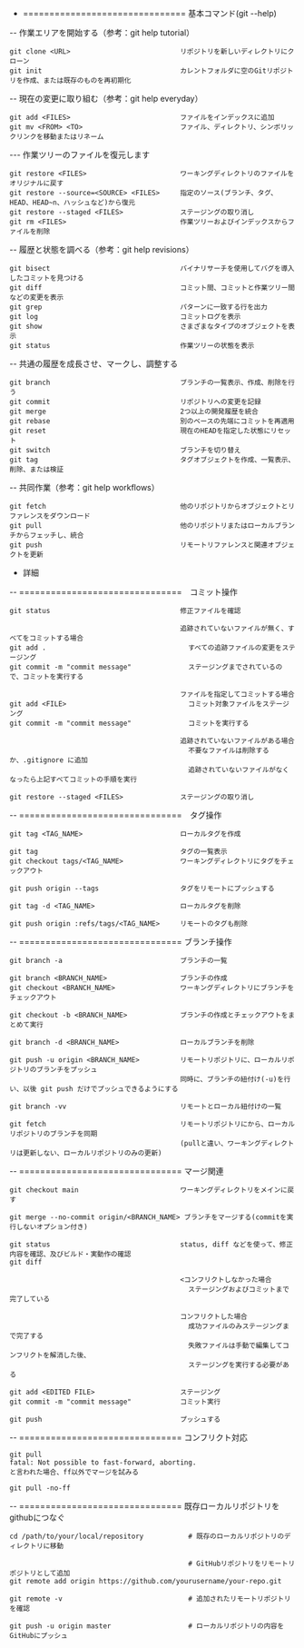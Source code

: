 
- =============================== 基本コマンド(git --help)

-- 作業エリアを開始する（参考：git help tutorial）

    git clone <URL>                           リポジトリを新しいディレクトリにクローン
    git init                                  カレントフォルダに空のGitリポジトリを作成、または既存のものを再初期化

-- 現在の変更に取り組む（参考：git help everyday）

    git add <FILES>                           ファイルをインデックスに追加
    git mv <FROM> <TO>                        ファイル、ディレクトリ、シンボリックリンクを移動またはリネーム

--- 作業ツリーのファイルを復元します

    git restore <FILES>                       ワーキングディレクトリのファイルをオリジナルに戻す
    git restore --source=<SOURCE> <FILES>     指定のソース(ブランチ、タグ、HEAD、HEAD~n、ハッシュなど)から復元
    git restore --staged <FILES>              ステージングの取り消し
    git rm <FILES>                            作業ツリーおよびインデックスからファイルを削除

-- 履歴と状態を調べる（参考：git help revisions）

    git bisect                                バイナリサーチを使用してバグを導入したコミットを見つける
    git diff                                  コミット間、コミットと作業ツリー間などの変更を表示
    git grep                                  パターンに一致する行を出力
    git log                                   コミットログを表示
    git show                                  さまざまなタイプのオブジェクトを表示
    git status                                作業ツリーの状態を表示

-- 共通の履歴を成長させ、マークし、調整する

    git branch                                ブランチの一覧表示、作成、削除を行う
    git commit                                リポジトリへの変更を記録
    git merge                                 2つ以上の開発履歴を統合
    git rebase                                別のベースの先端にコミットを再適用
    git reset                                 現在のHEADを指定した状態にリセット
    git switch                                ブランチを切り替え
    git tag                                   タグオブジェクトを作成、一覧表示、削除、または検証

-- 共同作業（参考：git help workflows）

    git fetch                                 他のリポジトリからオブジェクトとリファレンスをダウンロード
    git pull                                  他のリポジトリまたはローカルブランチからフェッチし、統合
    git push                                  リモートリファレンスと関連オブジェクトを更新

- 詳細

-- ===============================　コミット操作

    git status                                修正ファイルを確認
    
                                              追跡されていないファイルが無く、すべてをコミットする場合
    git add .                                   すべての追跡ファイルの変更をステージング
    git commit -m "commit message"              ステージングまでされているので、コミットを実行する

                                              ファイルを指定してコミットする場合
    git add <FILE>                              コミット対象ファイルをステージング
    git commit -m "commit message"              コミットを実行する

                                              追跡されていないファイルがある場合
                                                不要なファイルは削除するか、.gitignore に追加
                                                追跡されていないファイルがなくなったら上記すべてコミットの手順を実行
    
    git restore --staged <FILES>              ステージングの取り消し

-- ===============================　タグ操作

    git tag <TAG_NAME>                        ローカルタグを作成

    git tag                                   タグの一覧表示
    git checkout tags/<TAG_NAME>              ワーキングディレクトリにタグをチェックアウト
    
    git push origin --tags                    タグをリモートにプッシュする
    
    git tag -d <TAG_NAME>                     ローカルタグを削除

    git push origin :refs/tags/<TAG_NAME>     リモートのタグも削除

-- =============================== ブランチ操作

    git branch -a                             ブランチの一覧

    git branch <BRANCH_NAME>                  ブランチの作成
    git checkout <BRANCH_NAME>                ワーキングディレクトリにブランチをチェックアウト

    git checkout -b <BRANCH_NAME>             ブランチの作成とチェックアウトをまとめて実行

    git branch -d <BRANCH_NAME>               ローカルブランチを削除

    git push -u origin <BRANCH_NAME>          リモートリポジトリに、ローカルリポジトリのブランチをプッシュ
                                              同時に、ブランチの紐付け(-u)を行い、以後 git push だけでプッシュできるようにする

    git branch -vv                            リモートとローカル紐付けの一覧

    git fetch                                 リモートリポジトリにから、ローカルリポジトリのブランチを同期
                                              (pullと違い、ワーキングディレクトリは更新しない、ローカルリポジトリのみの更新)

-- =============================== マージ関連

    git checkout main                         ワーキングディレクトリをメインに戻す
    
    git merge --no-commit origin/<BRANCH_NAME> ブランチをマージする(commitを実行しないオプション付き)

    git status                                status, diff などを使って、修正内容を確認、及びビルド・実動作の確認
    git diff

                                              <コンフリクトしなかった場合
                                                ステージングおよびコミットまで完了している
    
                                              コンフリクトした場合
                                                成功ファイルのみステージングまで完了する
                                                失敗ファイルは手動で編集してコンフリクトを解消した後、
                                                ステージングを実行する必要がある

    git add <EDITED FILE>                     ステージング
    git commit -m "commit message"            コミット実行

    git push                                  プッシュする

-- =============================== コンフリクト対応

    git pull
    fatal: Not possible to fast-forward, aborting.
	と言われた場合、ff以外でマージを試みる

    git pull -no-ff
	
-- =============================== 既存ローカルリポジトリを githubにつなぐ

    cd /path/to/your/local/repository           # 既存のローカルリポジトリのディレクトリに移動

                                                # GitHubリポジトリをリモートリポジトリとして追加
    git remote add origin https://github.com/yourusername/your-repo.git

    git remote -v                               # 追加されたリモートリポジトリを確認

    git push -u origin master                   # ローカルリポジトリの内容をGitHubにプッシュ

